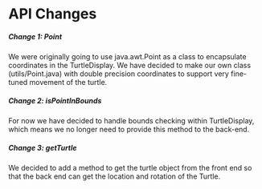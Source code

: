 API Changes
===


##### Change 1: Point
We were originally going to use java.awt.Point as a class to encapsulate coordinates in the TurtleDisplay. We have decided to make our own class (utils/Point.java) with double precision coordinates to support very fine-tuned movement of the turtle.

##### Change 2: isPointInBounds
For now we have decided to handle bounds checking within TurtleDisplay, which means we no longer need to provide this method to the back-end.

##### Change 3: getTurtle
We decided to add a method to get the turtle object from the front end so that the back end can get the location and rotation of the Turtle. 